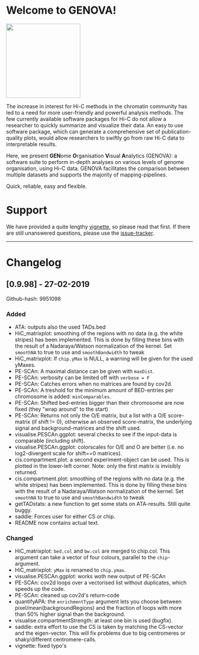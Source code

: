 # Welcome to GENOVA!

<img src="https://github.com/robinweide/GENOVA/raw/master/LOGO.jpg" width="200">

The increase in interest for Hi-C methods in the chromatin community has led to a need for more user-friendly and powerful analysis methods. The few currently available software packages for Hi-C do not allow a researcher to quickly summarize and visualize their data. An easy to use software package, which can generate a comprehensive set of publication-quality plots, would allow researchers to swiftly go from raw Hi-C data to interpretable results. 

Here, we present **GEN**ome **O**rganisation **V**isual **A**nalytics (GENOVA): a software suite to perform in-depth analyses on various levels of genome organisation, using Hi-C data. GENOVA facilitates the comparison between multiple datasets and supports the majority of mapping-pipelines.

Quick, reliable, easy and flexible.

# Support
We have provided a quite lengthy [vignette](https://github.com/robinweide/GENOVA/blob/master/vignettes/GENOVA_vignette.pdf), so please read that first. If there are still unanswered questions, please use the [issue-tracker](https://github.com/robinweide/GENOVA/issues).

---

# Changelog
## [0.9.98] - 27-02-2019
Github-hash: 9951098

### Added
- ATA: outputs also the used TADs.bed 
- HiC_matrixplot: smoothing of the regions with no data (e.g. the white stripes) has been implemented. This is done by filling these bins with the result of a Nadaraya/Watson normalization of the kernel. Set `smoothNA` to true to use and `smoothBandwidth` to tweak 
- HiC_matrixplot: If `chip.yMax` is NULL, a warning will be given for the used yMaxes.
- PE-SCAn: A maximal distance can be given with `maxDist`.
- PE-SCAn: verbosity can be limited off with `verbose = F`
- PE-SCAn: Catches errors when no matrices are found by cov2d.
- PE-SCAn: A treshold for the minimum amount of BED-entries per chromosome is added: `minComparables`.
- PE-SCAn: Shifted bed-entries bigger than their chromosome are now fixed (they "wrap around" to the start)
- PE-SCAn: Returns not only the O/E matrix, but a list with a O/E score-matrix (if shift != 0), otherwise an observed score-matrix, the underlying signal and background-matrices and the shift used.
- visualise.PESCAn.ggplot: several checks to see if the input-data is comparable (including shift).
- visualise.PESCAn.ggplot: colorscales for O/E and O are better (i.e. no log2-divergent scale for shift==0 matrices).
- cis.compartment.plot: a second experiment-object can be used. This is plotted in the lower-left corner. Note: only the first matrix is invisibly returned.
- cis.compartment.plot: smoothing of the regions with no data (e.g. the white stripes) has been implemented. This is done by filling these bins with the result of a Nadaraya/Watson normalization of the kernel. Set `smoothNA` to true to use and `smoothBandwidth` to tweak 
- getTADstats: a new function to get some stats on ATA-results. Still quite buggy.
- saddle: Forces user for either CS or chip.
- README now contains actual text.

### Changed
- HiC_matrixplot: `bed.col` and `bw.col` are merged to chip.col. This argument can take a vector of four colours, parallel to the `chip`-argument.
- HiC_matrixplot: `yMax` is renamed to `chip.ymax`.
- visualise.PESCAn.ggplot: works woth new output of PE-SCAn
- PE-SCAn: cov2d loops over a vectorised list without duplicates, which speeds up the code.
- PE-SCAn: cleaned up cov2d's return-code
- quantifyAPA: the `enrichmentType` argument lets you choose between pixel/mean(backgroundRegions) and the fraction of loops with more than 50% higher signal than the background.
- visualise.compartmentStrength: at least one bin is used (bugfix). 
- saddle: extra effort to use the CS is taken by matching the CS-vector and the eigen-vector. This will fix problems due to big centromeres or shaky/different centromere-calls.
- vignette: fixed typo's
